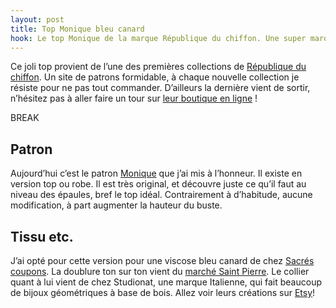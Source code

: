 ```yaml
---
layout: post
title: Top Monique bleu canard
hook: Le top Monique de la marque République du chiffon. Une super marque de patrons : simples mais avec ce détail qui fait toute la différence ! 
---
```


Ce joli top provient de l’une des premières collections de [République du chiffon][1]. Un site de patrons formidable, à chaque nouvelle collection je résiste pour ne pas tout commander. D’ailleurs la dernière vient de sortir, n’hésitez pas à aller faire un tour sur [leur boutique en ligne][2] !

BREAK

## Patron

Aujourd’hui c’est le patron [Monique][3] que j’ai mis à l’honneur. Il existe en version top ou robe. Il est très original, et découvre juste ce qu’il faut au niveau des épaules, bref le top idéal. Contrairement à d’habitude, aucune modification, à part augmenter la hauteur du buste.


## Tissu etc.

J’ai opté pour cette version pour une viscose bleu canard de chez [Sacrés coupons][4]. La doublure ton sur ton vient du [marché Saint Pierre][5]. Le collier quant à lui vient de chez Studionat, une marque Italienne, qui fait beaucoup de bijoux géométriques à base de bois. Allez voir leurs créations sur [Etsy][6]!





[1]:	http://republiqueduchiffon.com/fr/
[2]:	http://republiqueduchiffon.com/fr/19-boutique
[3]:	http://republiqueduchiffon.com/fr/accueil/26-robetop-monique.html
[4]: 	https://www.sacres-coupons.com/
[5]:	http://www.marchesaintpierre.com/
[6]:	https://www.etsy.com/fr/shop/Studionat





